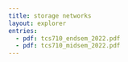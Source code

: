 ```yaml
---
title: storage networks
layout: explorer
entries:
  - pdf: tcs710_endsem_2022.pdf
  - pdf: tcs710_midsem_2022.pdf
---
```

